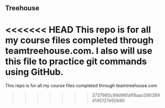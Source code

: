 ## Treehouse

<<<<<<< HEAD
This repo is for all my course files completed through teamtreehouse.com.
I also will use this file to practice git commands using GitHub.
=======
This repo is for all my course files completed through teamtreehouse.com
>>>>>>> 3737985c99d96fa1f8aac0903994145127e50b90
